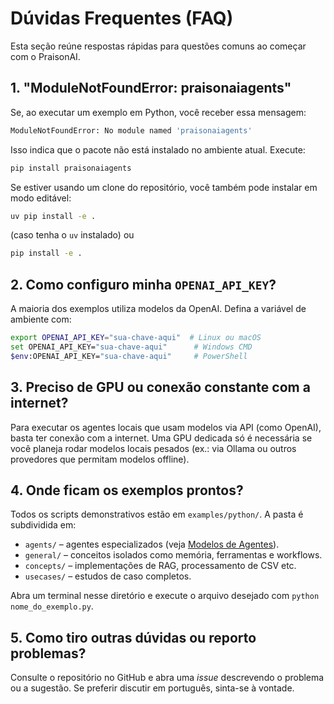 # Dúvidas Frequentes (FAQ)

Esta seção reúne respostas rápidas para questões comuns ao começar com o PraisonAI.

## 1. "ModuleNotFoundError: praisonaiagents"
Se, ao executar um exemplo em Python, você receber essa mensagem:
```bash
ModuleNotFoundError: No module named 'praisonaiagents'
```
Isso indica que o pacote não está instalado no ambiente atual. Execute:
```bash
pip install praisonaiagents
```
Se estiver usando um clone do repositório, você também pode instalar em modo editável:
```bash
uv pip install -e .
```
(caso tenha o `uv` instalado) ou
```bash
pip install -e .
```

## 2. Como configuro minha `OPENAI_API_KEY`?
A maioria dos exemplos utiliza modelos da OpenAI. Defina a variável de ambiente com:
```bash
export OPENAI_API_KEY="sua-chave-aqui"  # Linux ou macOS
set OPENAI_API_KEY="sua-chave-aqui"      # Windows CMD
$env:OPENAI_API_KEY="sua-chave-aqui"     # PowerShell
```

## 3. Preciso de GPU ou conexão constante com a internet?
Para executar os agentes locais que usam modelos via API (como OpenAI), basta ter conexão com a internet. Uma GPU dedicada só é necessária se você planeja rodar modelos locais pesados (ex.: via Ollama ou outros provedores que permitam modelos offline).

## 4. Onde ficam os exemplos prontos?
Todos os scripts demonstrativos estão em `examples/python/`. A pasta é subdividida em:
- `agents/` – agentes especializados (veja [Modelos de Agentes](03_usando_praisonai/05_modelos_de_agentes.md)).
- `general/` – conceitos isolados como memória, ferramentas e workflows.
- `concepts/` – implementações de RAG, processamento de CSV etc.
- `usecases/` – estudos de caso completos.

Abra um terminal nesse diretório e execute o arquivo desejado com `python nome_do_exemplo.py`.

## 5. Como tiro outras dúvidas ou reporto problemas?
Consulte o repositório no GitHub e abra uma *issue* descrevendo o problema ou a sugestão. Se preferir discutir em português, sinta-se à vontade.

